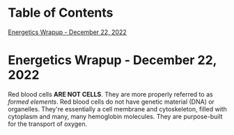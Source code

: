 # Table of Contents
[Energetics Wrapup - December 22, 2022](#energetics-wrapup---december-22-2022)
# Energetics Wrapup - December 22, 2022
Red blood cells **ARE NOT CELLS**. They are more properly referred to as *formed elements*. Red blood cells do not have genetic material (DNA) or organelles. They're essentially a cell membrane and cytoskeleton, filled with cytoplasm and many, many hemoglobin molecules. They are purpose-built for the transport of oxygen.